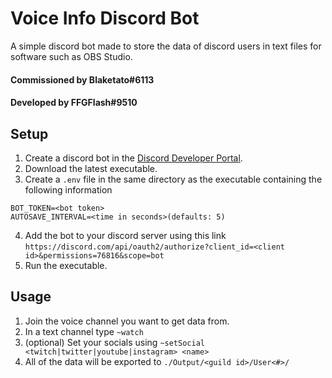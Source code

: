 # Voice Info Discord Bot
A simple discord bot made to store the data of discord users in text files for software such as OBS Studio.
#### Commissioned by Blaketato#6113
#### Developed by FFGFlash#9510

## Setup
1. Create a discord bot in the [Discord Developer Portal]("https://discord.com/developers/applications").
2. Download the latest executable.
3. Create a ``.env`` file in the same directory as the executable containing the following information
```env
BOT_TOKEN=<bot token>
AUTOSAVE_INTERVAL=<time in seconds>(defaults: 5)
```
4. Add the bot to your discord server using this link ``https://discord.com/api/oauth2/authorize?client_id=<client id>&permissions=76816&scope=bot``
5. Run the executable.

## Usage
1. Join the voice channel you want to get data from.
2. In a text channel type ``~watch``
3. (optional) Set your socials using ``~setSocial <twitch|twitter|youtube|instagram> <name>``
4. All of the data will be exported to ``./Output/<guild id>/User<#>/``
